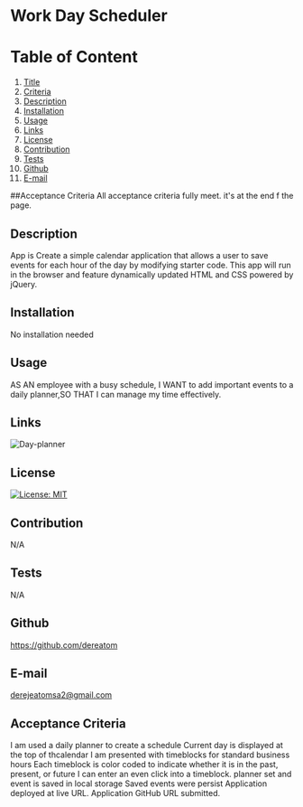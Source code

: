 # Work Day Scheduler
  
  # Table of Content
  1. [Title](#Title)
  2. [Criteria](#Criteria)
  3. [Description](#Description)
  4. [Installation](#Installation)
  5. [Usage](#Usage)
  6. [Links](#Links)
  7. [License](#License)
  8. [Contribution](#Contribution)
  9. [Tests](#Tests)
  10. [Github](#Github)
  11. [E-mail](#Email)  
  
  ##Acceptance Criteria
  All acceptance criteria fully meet. it's at the end f the page.
  ## Description
  App is Create a simple calendar application that allows a user to save events for each hour of the day by modifying starter code. This app will run in the browser and feature dynamically updated HTML and CSS powered by jQuery.
  
  ## Installation
  No installation needed
  
  ## Usage
  AS AN employee with a busy schedule, I WANT to add important events to a daily planner,SO THAT I can manage my time effectively.

  ## Links
  ![Day-planner](https://user-images.githubusercontent.com/77940481/123894446-2ce62200-d92c-11eb-813b-9eca16ab28f3.png)
  
  ## License
  [![License: MIT](https://img.shields.io/badge/License-MIT-yellow.svg)](https://opensource.org/licenses/MIT)
  
  ## Contribution
  N/A
  
  ## Tests
  N/A
  
  ## Github
  https://github.com/dereatom
  
  ## E-mail
  derejeatomsa2@gmail.com

  ## Acceptance Criteria
I am used a daily planner to create a schedule
Current day is displayed at the top of thcalendar
I am presented with timeblocks for standard business hours
Each timeblock is color coded to indicate whether it is in the past, present, or future
I can enter an even click into a timeblock.
planner set  and  event is saved in local storage
Saved events were  persist
Application deployed at live URL.
Application GitHub URL submitted.